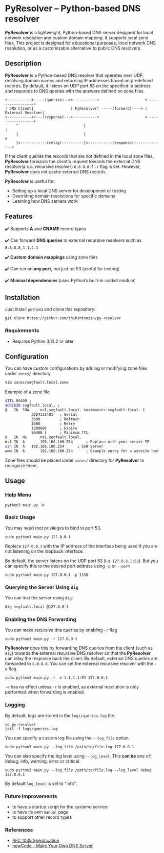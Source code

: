 # PyResolver – Python-based DNS resolver

**PyResolver** is a lightweight, Python-based DNS server designed for local network resolution and custom domain mapping. It supports local zone files. This project is designed for educational purposes, local network DNS resolution, or as a customizable alternative to public DNS resolvers.

## Description

**PyResolver** is a Python-based DNS resolver that operates over UDP, resolving domain names and returning IP addresses based on predefined records.
By default, it listens on UDP port 53 on the specified ip address and responds to DNS queries with the answers defined on zone files.
```
+-----------+-----(queries)-->+-----------+                     +------------------+
| DNS Client|                 | PyResolver| -----(forward)----> | External Resolver|
+-----------+<---(response)---+-----------+                     +------------------+
     ^                              |                                    |
     |                              |                                    v
     |<------------(relay)----------|<-----------(response)--------------+
```
If the client queries the records that are not defined in the local zone files, **PyResolver** forwards the client's request towards the external DNS resolver(a.k.a. recursive resolver) `8.8.8.8` if `-r` flag is set. However, **PyResolver** does not cache external DNS records.

**PyResolver** is useful for:  
- Setting up a local DNS server for development or testing  
- Overriding domain resolutions for specific domains  
- Learning how DNS servers work  

## Features  

✔️ Supports **A** and **CNAME** record types

✔️ Can forward **DNS queries** to external recursive resolvers such as `8.8.8.8`, `1.1.1.1`

✔️ **Custom domain mappings** using zone files

✔️ Can run on **any port**, not just on 53 (useful for testing)  

✔️ **Minimal dependencies** (uses Python’s built-in socket module)  

## Installation
Just install `python3` and clone this repository:
```
git clone https://github.com/thihahtoozin/py-resolver
```

### Requirements
- Requires Python 3.13.2 or later


## Configuration
You can have custom configurations by adding or modifying zone files under `zones/` directory
```sh
vim zones/segfault.local.zone
```

Example of a zone file
```sh
$TTL 86400 ;
$ORIGIN segfault.local. ;
@   IN  SOA     ns1.segfault.local. hostmaster.segfault.local. (
            2024111401   ; Serial
            3600         ; Refresh
            1800         ; Retry
            1209600      ; Expire
            86400 )      ; Minimum TTL
@   IN  NS      ns1.segfault.local.
ns1 IN  A       192.168.100.254      ; Replace with your server IP
ssh IN	A	192.168.100.254      ; SSH Server
www IN  A       192.168.100.254      ; Example entry for a website host
```
Zone files should be placed under `zones/` directory for **PyResolver** to recognize them.

## Usage
### Help Menu

```
python3 main.py -h
```

### Basic Usage
You may need root privileges to bind to port 53.
```
sudo python3 main.py 127.0.0.1
```
Replace `127.0.0.1` with the IP address of the interface being used if you are not listening on the loopback interface.

By default, the server listens on the UDP port 53 (i.e. `127.0.0.1:53`). But you can specify this to the desired port address using `-p` or `--port`

```
sudo python3 main.py 127.0.0.1 -p 1338
```

### Querying the Server Using `dig`
You can test the server using `dig`:

```sh
dig segfault.local @127.0.0.1
```

### Enabling the DNS Forwarding
You can make recursive dns queries by enabling `-r` flag
```
sudo python3 main.py -r 127.0.0.1
```
**PyResolver** does this by forwarding DNS queries from the client (such as `dig`) towards the external recursive DNS resolver so that the **PyResolver** can relay the response back the client. By default, external DNS queries are forwarded to `8.8.8.8`. You can set the external recursive resolver with the `-e` flag.
```
sudo python3 main.py -r -e 1.1.1.1:53 127.0.0.1
```
`-e` has no effect unless `-r` is enabled, as external resolution is only performed when forwarding is enabled.

### Logging

By default, logs are stored in the `logs/queries.log` file.
```
cd py-resolver
tail -f logs/queries.log
```

You can specify a custom log file using the `--log_file` option.

```
sudo python3 main.py --log_file /path/to/file.log 127.0.0.1
```

You can also specify the log level using `--log_level`. This **can be** one of: debug, info, warning, error or critical.
```
sudo python3 main.py --log_file /path/to/file.log --log_level debug 127.0.0.1
```
By default `log_level` is set to "info".

### Future Improvements
- to have a startup script for the systemd service
- to have its own `manual` page
- to support other record types


### References
- [RFC 1035 Specification](https://www.ietf.org/rfc/rfc1035.txt)
- [howCode - Make Your Own DNS Server](https://www.youtube.com/watch?v=HdrPWGZ3NRo&list=PLBOh8f9FoHHhvO5e5HF_6mYvtZegobYX2)

